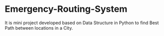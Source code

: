 # Emergency-Routing-System
It is mini project developed based on Data Structure in Python to find Best Path between locations in a City.
